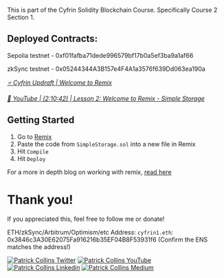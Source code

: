 This is part of the Cyfrin Solidity Blockchain Course. Specifically Course 2 Section 1.

## Deployed Contracts:

Sepolia testnet - 0xf01fafba71dede996579bf17b0a5ef3ba9a1af66

zkSync testnet - 0x05244344A3B157e4F4A1a3576f639Dd063ea190a

*[⭐️ Cyfrin Updraft | Welcome to Remix](https://updraft.cyfrin.io/courses/solidity)*

*[🎥 YouTube | (2:10:42) | Lesson 2: Welcome to Remix - Simple Storage](https://www.youtube.com/watch?v=umepbfKp5rI&t=7842s)*

## Getting Started

1. Go to [Remix](https://remix.ethereum.org/)
2. Paste the code from `SimpleStorage.sol` into a new file in Remix
3. Hit `Compile`
4. Hit `Deploy`

For a more in depth blog on working with remix, [read here](https://docs.chain.link/docs/deploy-your-first-contract/)

# Thank you!

If you appreciated this, feel free to follow me or donate!

ETH/zkSync/Arbitrum/Optimism/etc Address: `cyfrin1.eth`: 0x3846c3A30E62075Fa916216b35EF04B8F53931f6 (Confirm the ENS matches the address!)

[![Patrick Collins Twitter](https://img.shields.io/badge/Twitter-1DA1F2?style=for-the-badge&logo=twitter&logoColor=white)](https://twitter.com/PatrickAlphaC)
[![Patrick Collins YouTube](https://img.shields.io/badge/YouTube-FF0000?style=for-the-badge&logo=youtube&logoColor=white)](https://www.youtube.com/channel/UCn-3f8tw_E1jZvhuHatROwA)
[![Patrick Collins Linkedin](https://img.shields.io/badge/LinkedIn-0077B5?style=for-the-badge&logo=linkedin&logoColor=white)](https://www.linkedin.com/in/patrickalphac/)
[![Patrick Collins Medium](https://img.shields.io/badge/Medium-000000?style=for-the-badge&logo=medium&logoColor=white)](https://medium.com/@patrick.collins_58673/)
